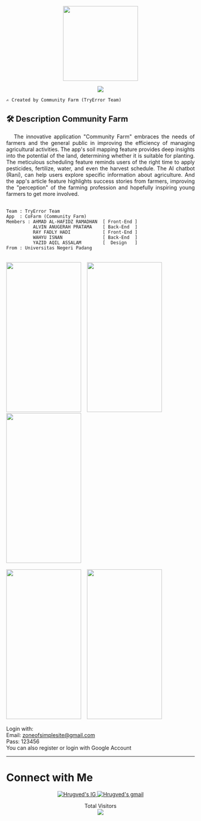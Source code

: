<p align="center">
<img src="https://github.com/whyisn/PetaniKita/assets/116614424/abfd1e63-5396-4a7c-8c0b-6583b65e130b" width="200" height="200">
</p>

<p align="center">
  <a href="https://github.com/DenverCoder1/readme-typing-svg"><img src="https://readme-typing-svg.herokuapp.com?font=Architects+Daughter&color=00CC00&size=30&center=true&vCenter=true&width=600&height=65&lines=Haii,++Welcome++to++the++;CoFarm++(Community+Farm);Introducing,++we+are;++TryError++Team😉;Thanks++for++Visiting;"></a>
</p>
 
```
✍️ Created by Community Farm (TryError Team)
```

<h2>🛠&nbsp;Description&nbsp;Community Farm</h2>
<div align="justify">
&nbsp;&nbsp;&nbsp;The innovative application "Community Farm" embraces the needs of farmers and the general public in improving the efficiency of managing agricultural activities. The app's soil mapping feature provides deep insights into the potential of the land, determining whether it is suitable for planting. The meticulous scheduling feature reminds users of the right time to apply pesticides, fertilize, water, and even the harvest schedule. The AI chatbot (Rani), can help users explore specific information about agriculture. And the app's article feature highlights success stories from farmers, improving the "perception" of the farming profession and hopefully inspiring young farmers to get more involved. <br><br>
</div>

```
Team : TryError Team
App  : CoFarm (Community Farm)
Members : AHMAD AL-HAFIDZ RAMADHAN  [ Front-End ]
          ALVIN ANUGERAH PRATAMA    [ Back-End  ]
          RAY FADLY HADI            [ Front-End ]
          WAHYU ISNAN               [ Back-End  ]
          YAZID AQIL ASSALAM        [  Design   ]
From : Universitas Negeri Padang
```

<br>
<img src="https://github.com/whyisn/PetaniKita/assets/151505354/5d140a7d-50aa-49cf-b00e-72c1f1d8a935" width="200" height="400">
&nbsp;&nbsp;
<img src="https://github.com/whyisn/PetaniKita/assets/151505354/ce9f6b05-d6d6-4927-a752-a3a1ed737e11" width="200" height="400">
&nbsp;&nbsp;
<img src="https://github.com/whyisn/PetaniKita/assets/151505354/a695b48a-229e-4a2d-abb1-8a604c0d2c13" width="200" height="400">
<br> 
<br>
<img src="https://github.com/whyisn/PetaniKita/assets/151505354/ba514a31-d5b0-4ef5-8da5-b90bf093b0aa" width="200" height="400">
&nbsp;&nbsp;
<img src="https://github.com/whyisn/PetaniKita/assets/151505354/fa7513b0-6979-4d54-b6ba-86b4af1ec636" width="200" height="400">

Login with:<br>
Email: zoneofsimplesite@gmail.com<br>
Pass: 123456<br>
You can also register or login with Google Account

</details>

---
<h1><b>Connect with Me</b></h1>
<p align="center">
<a href="https://www.instagram.com/petanikita.ofc/">
  <img border="0" alt="Hrugved's IG" src="https://img.icons8.com/doodle/38/000000/instagram--v1.png"/>
</a>
<a href="mailto:petanikitaid12@gmail.com">
  <img border="0" alt="Hrugved's gmail" src="https://img.icons8.com/doodle/38/000000/gmail--v1.png"/>
</a>
</p>

<p align="center"> 
  <div align="center">Total Visitors</div>
  <div align="center">
    <img src="https://profile-counter.glitch.me/PetaniKita/count.svg"/>
  </div> 
</p>
